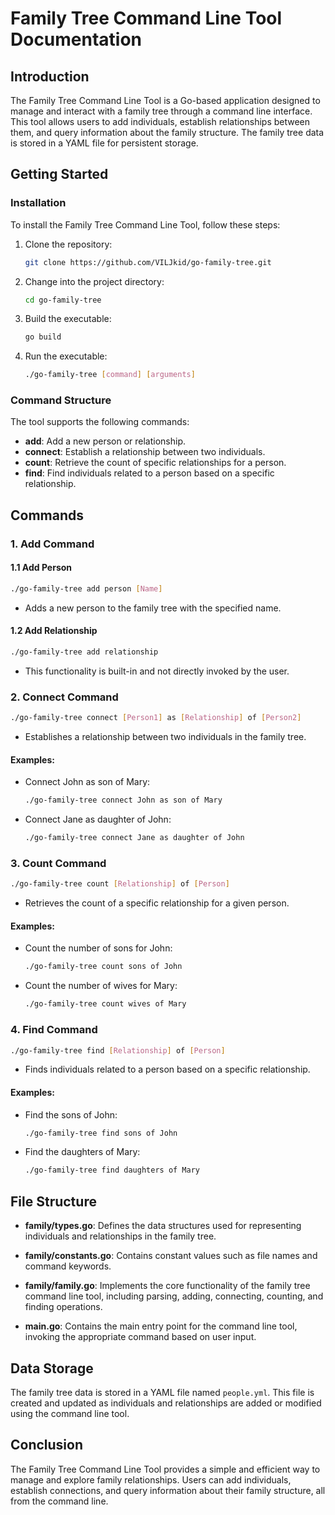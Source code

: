 # Family Tree Command Line Tool Documentation

## Introduction

The Family Tree Command Line Tool is a Go-based application designed to manage and interact with a family tree through a command line interface. This tool allows users to add individuals, establish relationships between them, and query information about the family structure. The family tree data is stored in a YAML file for persistent storage.

## Getting Started

### Installation

To install the Family Tree Command Line Tool, follow these steps:

1. Clone the repository:

   ```bash
   git clone https://github.com/VILJkid/go-family-tree.git
   ```

2. Change into the project directory:

   ```bash
   cd go-family-tree
   ```

3. Build the executable:

   ```bash
   go build
   ```

4. Run the executable:

   ```bash
   ./go-family-tree [command] [arguments]
   ```

### Command Structure

The tool supports the following commands:

- **add**: Add a new person or relationship.
- **connect**: Establish a relationship between two individuals.
- **count**: Retrieve the count of specific relationships for a person.
- **find**: Find individuals related to a person based on a specific relationship.

## Commands

### 1. Add Command

#### 1.1 Add Person

```bash
./go-family-tree add person [Name]
```

- Adds a new person to the family tree with the specified name.

#### 1.2 Add Relationship

```bash
./go-family-tree add relationship
```

- This functionality is built-in and not directly invoked by the user.

### 2. Connect Command

```bash
./go-family-tree connect [Person1] as [Relationship] of [Person2]
```

- Establishes a relationship between two individuals in the family tree.

#### Examples:

- Connect John as son of Mary:

  ```bash
  ./go-family-tree connect John as son of Mary
  ```

- Connect Jane as daughter of John:

  ```bash
  ./go-family-tree connect Jane as daughter of John
  ```

### 3. Count Command

```bash
./go-family-tree count [Relationship] of [Person]
```

- Retrieves the count of a specific relationship for a given person.

#### Examples:

- Count the number of sons for John:

  ```bash
  ./go-family-tree count sons of John
  ```

- Count the number of wives for Mary:

  ```bash
  ./go-family-tree count wives of Mary
  ```

### 4. Find Command

```bash
./go-family-tree find [Relationship] of [Person]
```

- Finds individuals related to a person based on a specific relationship.

#### Examples:

- Find the sons of John:

  ```bash
  ./go-family-tree find sons of John
  ```

- Find the daughters of Mary:

  ```bash
  ./go-family-tree find daughters of Mary
  ```

## File Structure

- **family/types.go**: Defines the data structures used for representing individuals and relationships in the family tree.

- **family/constants.go**: Contains constant values such as file names and command keywords.

- **family/family.go**: Implements the core functionality of the family tree command line tool, including parsing, adding, connecting, counting, and finding operations.

- **main.go**: Contains the main entry point for the command line tool, invoking the appropriate command based on user input.

## Data Storage

The family tree data is stored in a YAML file named `people.yml`. This file is created and updated as individuals and relationships are added or modified using the command line tool.

## Conclusion

The Family Tree Command Line Tool provides a simple and efficient way to manage and explore family relationships. Users can add individuals, establish connections, and query information about their family structure, all from the command line.
